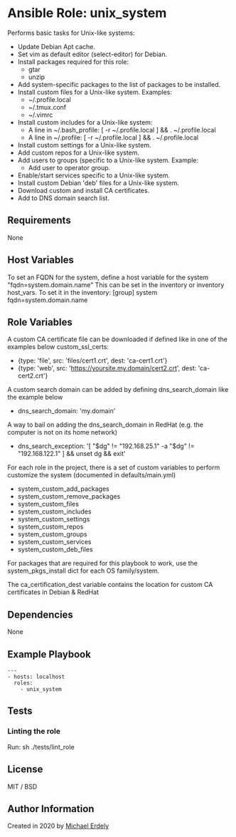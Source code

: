 # Ansible Role: unix_system

Performs basic tasks for Unix-like systems:

* Update Debian Apt cache.
* Set vim as default editor (select-editor) for Debian.
* Install packages required for this role:
  * gtar
  * unzip
* Add system-specific packages to the list of packages to be installed.
* Install custom files for a Unix-like system. Examples:
  * ~/.profile.local
  * ~/.tmux.conf
  * ~/.vimrc
* Install custom includes for a Unix-like system:
  * A line in ~/.bash_profile: [ -r ~/.profile.local ] && . ~/.profile.local
  * A line in ~/.profile: [ -r ~/.profile.local ] && . ~/.profile.local
* Install custom settings for a Unix-like system.
* Add custom repos for a Unix-like system.
* Add users to groups (specific to a Unix-like system. Example:
  * Add user to operator group.
* Enable/start services specific to a Unix-like system.
* Install custom Debian 'deb' files for a Unix-like system.
* Download custom and install CA certificates.
* Add to DNS domain search list.

## Requirements

None

## Host Variables

To set an FQDN for the system, define a host variable for the system "fqdn=system.domain.name"
This can be set in the inventory or inventory host_vars.
To set it in the inventory:
    [group]
    system fqdn=system.domain.name

## Role Variables

A custom CA certificate file can be downloaded if defined like in one of the examples below
custom_ssl_certs:
- {type: 'file', src: 'files/cert1.crt', dest: 'ca-cert1.crt'}
- {type: 'web', src: 'https://yoursite.my.domain/cert2.crt', dest: 'ca-cert2.crt'}

A custom search domain can be added by defining dns_search_domain like the example below
* dns_search_domain: 'my.domain'

A way to bail on adding the dns_search_domain in RedHat (e.g. the computer is not on its home network)
* dns_search_exception: '[ "$dg" != "192.168.25.1" -a "$dg" != "192.168.122.1" ] && unset dg && exit'

For each role in the project, there is a set of custom variables to perform customize the system (documented in defaults/main.yml)

* system_custom_add_packages
* system_custom_remove_packages
* system_custom_files
* system_custom_includes
* system_custom_settings
* system_custom_repos
* system_custom_groups
* system_custom_services
* system_custom_deb_files

For packages that are required for this playbook to work, use the system_pkgs_install dict for each OS family/system.

The ca_certification_dest variable contains the location for custom CA certificates in Debian & RedHat

## Dependencies

None

## Example Playbook

    ---
    - hosts: localhost
      roles:
        - unix_system

## Tests

### Linting the role

Run: sh ./tests/lint_role

## License

MIT / BSD

## Author Information

Created in 2020 by [Michael Erdely](mike@erdelynet.com)

